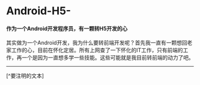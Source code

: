 # Android-H5-
#### 作为一个Android开发程序员，有一颗转H5开发的心
其实做为一个Android开发，我为什么要转前端开发呢？首先我一直有一颗想回老家工作的心，目前在怀化定居。所有上网查了一下怀化的IT工作，只有前端的工作，再一个是因为一直想多学一些技能。这些可能就是我目前转前端的动力了吧。

***

[^要注明的文本]

